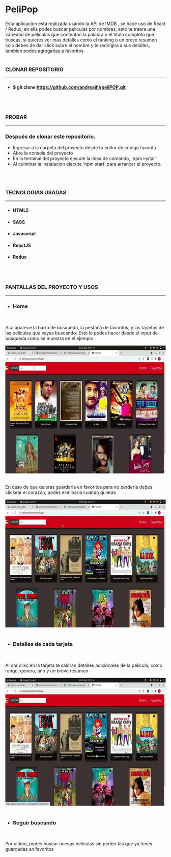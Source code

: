 
# PeliPop

 Esta aplicacion esta realizada usando la API de IMDB ,  se hace uso de React / Redux, en ella podes buscar peliculas por nombres, esto te traera una variedad de peliculas que contentan la palabra o el titulo completo que buscas, si quieres ver mas detalles como el ranking o un breve resumen solo debes de dar click sobre el nombre y te redirigira a sus detalles, tambien podes agregarlas a favoritos 
<br>
<br>

### CLONAR REPOSITORIO
<hr>

* #### $ git clone https://github.com/andreajhl/peliPOP.git
<br>
<br>

### PROBAR
<hr>

### Después de clonar este repositorio.

* Ingresar a la carpeta del proyecto desde tu editor de codigo favorito.
* Abre la consola del proyecto
* En la terminal del proyecto ejecute la línea de comando, 'npm install'
* Al culminar la instalacion ejecute 'npm start' para arrancar el proyecto.
<br>
<br>

### TECNOLOGIAS USADAS
<hr>

* #### HTML5
* #### SASS
* #### Javascript
* #### ReactJS
* #### Redux
<br>
<br>

### PANTALLAS DEL PROYECTO Y USOS
<hr>

* ### Home
<br>

 Aca aparece la barra de busqueda, la pestaña de favoritos, y las tarjetas de las peliculas que vayas buscando; Esto lo podes hacer desde el input de busqueda como se muestra en el ejemplo
<br>

<img src="src/gif/search.gif" width="800" height="400" />
<br>
<br>

 En caso de que quieras guardarla en favoritos para no perderla debes clickear el corazon, podes eliminarla cuando quieras
<br>

<img src="src/gif/addFav.gif" width="800" height="400" />
<br>
<br>


* ### Detalles de cada tarjeta
<br>

 Al dar clikc en la tarjeta te saldran detalles adicionales de la pelicula, como rango, genero, año y un breve resumen
<br>

<img src="src/gif/details.gif" width="800" height="400" />
<br>
<br>

* ### Seguir buscando
<br>

Por ultimo, podes buscar nuevas peliculas sin perder las que ya tenes guardadas en favoritos
